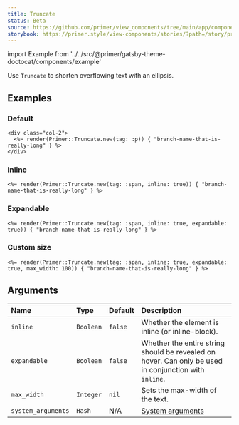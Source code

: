 ```yaml
---
title: Truncate
status: Beta
source: https://github.com/primer/view_components/tree/main/app/components/primer/truncate.rb
storybook: https://primer.style/view-components/stories/?path=/story/primer-truncate-component
---
```


import Example from '../../src/@primer/gatsby-theme-doctocat/components/example'

<!-- Warning: AUTO-GENERATED file, do not edit. Add code comments to your Ruby instead <3 -->

Use `Truncate` to shorten overflowing text with an ellipsis.

## Examples

### Default

<Example src="<div class='col-2'>  <p class='css-truncate css-truncate-overflow'>branch-name-that-is-really-long</p></div>" />

```erb
<div class="col-2">
  <%= render(Primer::Truncate.new(tag: :p)) { "branch-name-that-is-really-long" } %>
</div>
```

### Inline

<Example src="<span class='css-truncate css-truncate-target'>branch-name-that-is-really-long</span>" />

```erb
<%= render(Primer::Truncate.new(tag: :span, inline: true)) { "branch-name-that-is-really-long" } %>
```

### Expandable

<Example src="<span class='css-truncate css-truncate-target expandable'>branch-name-that-is-really-long</span>" />

```erb
<%= render(Primer::Truncate.new(tag: :span, inline: true, expandable: true)) { "branch-name-that-is-really-long" } %>
```

### Custom size

<Example src="<span style='max-width: 100px;' class='css-truncate css-truncate-target expandable'>branch-name-that-is-really-long</span>" />

```erb
<%= render(Primer::Truncate.new(tag: :span, inline: true, expandable: true, max_width: 100)) { "branch-name-that-is-really-long" } %>
```

## Arguments

| Name | Type | Default | Description |
| :- | :- | :- | :- |
| `inline` | `Boolean` | `false` | Whether the element is inline (or inline-block). |
| `expandable` | `Boolean` | `false` | Whether the entire string should be revealed on hover. Can only be used in conjunction with `inline`. |
| `max_width` | `Integer` | `nil` | Sets the max-width of the text. |
| `system_arguments` | `Hash` | N/A | [System arguments](/system-arguments) |
